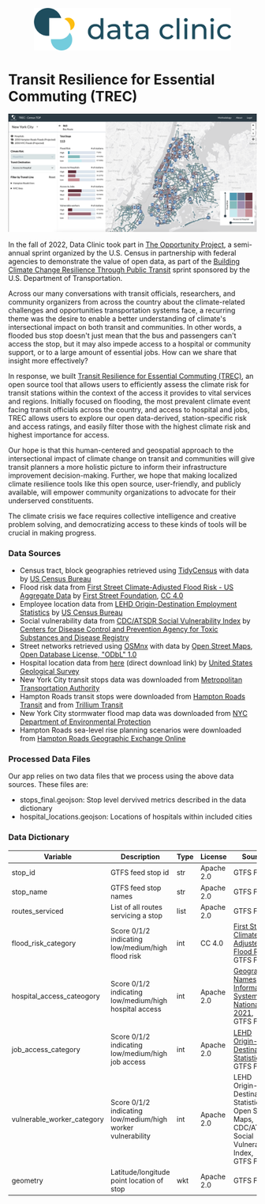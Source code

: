 <p align="center">
  <img src="site-logo.png" width="400"/>
</p>

# Transit Resilience for Essential Commuting (TREC)

<p align="center">
  <img src="TREC_screenshot.png" width="800"/>
</p>


In the fall of 2022, Data Clinic took part in [The Opportunity Project](https://opportunity.census.gov/), a semi-annual sprint organized by the U.S. Census in partnership with federal agencies to demonstrate the value of open data, as part of the [Building Climate Change Resilience Through Public Transit](https://opportunity.census.gov/sprints/) sprint sponsored by the U.S. Department of Transportation.

Across our many conversations with transit officials, researchers, and community organizers from across the country about the climate-related challenges and opportunities transportation systems face, a recurring theme was the desire to enable a better understanding of climate's intersectional impact on both transit and communities. In other words, a flooded bus stop doesn't just mean that the bus and passengers can't access the stop, but it may also impede access to a hospital or community support, or to a large amount of essential jobs. How can we share that insight more effectively?

In response, we built [Transit Resilience for Essential Commuting (TREC)](trec.tsdataclinic.com), an open source tool that allows users to efficiently assess the climate risk for transit stations within the context of the access it provides to vital services and regions. Initially focused on flooding, the most prevalent climate event facing transit officials across the country, and access to hospital and jobs, TREC allows users to explore our open data-derived, station-specific risk and access ratings, and easily filter those with the highest climate risk and highest importance for access.

Our hope is that this human-centered and geospatial approach to the intersectional impact of climate change on transit and communities will give transit planners a more holistic picture to inform their infrastructure improvement decision-making. Further, we hope that making localized climate resilience tools like this open source, user-friendly, and publicly available, will empower community organizations to advocate for their underserved constituents.

The climate crisis we face requires collective intelligence and creative problem solving, and democratizing access to these kinds of tools will be crucial in making progress.

### Data Sources
- Census tract, block geographies retrieved using [TidyCensus](https://walker-data.com/tidycensus/) with data by [US Census Bureau](https://www.census.gov/)
- Flood risk data from [First Street Climate-Adjusted Flood Risk - US Aggregate Data](https://aws.amazon.com/marketplace/pp/prodview-r36lzzzjacd32?sr=0-1&ref_=beagle&applicationId=AWSMPContessa#overview) by [First Street Foundation](https://firststreet.org/), [CC 4.0](https://creativecommons.org/licenses/by-nc-sa/4.0/)
- Employee location data from [LEHD Origin-Destination Employment Statistics](https://lehd.ces.census.gov/data/) by [US Census Bureau](https://www.census.gov/)
- Social vulnerability data from [CDC/ATSDR Social Vulnerability Index](https://www.atsdr.cdc.gov/placeandhealth/svi/data_documentation_download.html) by [Centers for Disease Control and Prevention Agency for Toxic Substances and Disease Registry](https://www.atsdr.cdc.gov/) 
- Street networks retrieved using [OSMnx](https://github.com/gboeing/osmnx) with data by [Open Street Maps](https://www.openstreetmap.org/about),  [Open Database License, "ODbL" 1.0](http://www.opendatacommons.org/licenses/odbl/)
- Hospital location data from [here](https://geonames.usgs.gov/docs/stategaz/NationalFile.zip) (direct download link) by [United States Geological Survey](https://www.usgs.gov/)
- New York City transit stops data was downloaded from [Metropolitan Transportation Authority](http://web.mta.info/developers/developer-data-terms.html#data)
- Hampton Roads transit stops were downloaded from [Hampton Roads Transit](https://gtfs.gohrt.com/) and from [Trillium Transit](http://data.trilliumtransit.com/gtfs/williamsburg-va-us/williamsburg-va-us.zip)
- New York City stormwater flood map data was downloaded from [NYC Department of Environmental Protection](http://nyc.gov/stormwater-map)
- Hampton Roads sea-level rise planning scenarios were downloaded from [Hampton Roads Geographic Exchange Online](https://www.hrgeo.org/search?q=SLR)

### Processed Data Files

Our app relies on two data files that we process using the above data sources. These files are:

- stops_final.geojson: Stop level dervived metrics described in the data dictionary
- hospital_locations.geojson: Locations of hospitals within included cities

### Data Dictionary

| Variable                   | Description                                                 | Type | License    | Source                                                                                                                                                                                                                                                                                                  |
| -------------------------- | ----------------------------------------------------------- | ---- | ---------- | ------------------------------------------------------------------------------------------------------------------------------------------------------------------------------------------------------------------------------------------------------------------------------------------------------- |
| stop_id                    | GTFS feed stop id                                           | str  | Apache 2.0 | GTFS Feeds                                                                                                                                                                                                                                                                                              |
| stop_name                  | GTFS feed stop names                                        | str  | Apache 2.0 | GTFS Feeds                                                                                                                                                                                                                                                                                              |
| routes_serviced            | List of all routes servicing a stop                         | list | Apache 2.0 | GTFS Feeds                                                                                                                                                                                                                                                                                              |
| flood_risk_category        | Score 0/1/2 indicating low/medium/high flood risk           | int  | CC 4.0     | [](https://aws.amazon.com/marketplace/pp/prodview-r36lzzzjacd32?sr=0-1&ref_=beagle&applicationId=AWSMPContessa#overview)[First Street Climate-Adjusted Flood Risk](https://aws.amazon.com/marketplace/pp/prodview-r36lzzzjacd32?sr=0-1&ref_=beagle&applicationId=AWSMPContessa#overview),<br>GTFS Feeds |
| hospital_access_cateogory  | Score 0/1/2 indicating low/medium/high hospital access      | int  | Apache 2.0 | [](https://www.usgs.gov/u.s.-board-on-geographic-names/download-gnis-data)[Geographic Names Information System National File 2021](https://www.usgs.gov/u.s.-board-on-geographic-names/download-gnis-data),<br>GTFS Feeds                                                                               |
| job_access_category        | Score 0/1/2 indicating low/medium/high job access           | int  | Apache 2.0 | [](https://lehd.ces.census.gov/data/)[LEHD Origin-Destination Statistics](https://lehd.ces.census.gov/data/),<br>GTFS Feeds                                                                                                                                                                             |
| vulnerable_worker_category | Score 0/1/2 indicating low/medium/high worker vulnerability | int  | Apache 2.0 | LEHD Origin-Destination Statistics,<br>Open Street Maps,<br>CDC/ATSDR Social Vulnerability Index,<br>GTFS Feeds                                                                                                                                                                                         |
| geometry                   | Latitude/longitude point location of stop                   | wkt  | Apache 2.0 | GTFS Feeds                                                                                                                                                                                                                                                                                              |

